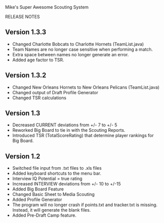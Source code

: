 Mike's Super Awesome Scouting System


RELEASE NOTES

Version 1.3.3
--
+ Changed Charlotte Bobcats to Charlotte Hornets (TeamList.java)
+ Team Names are no longer case sensitive when performing a match.
+ Extra space between names no longer generate an error.
+ Added age factor to TSR.


Version 1.3.2
--
+ Changed New Orleans Hornets to New Orleans Pelicans (TeamList.java)
+ Changed output of Draft Profile Generator
+ Changed TSR calculations


Version 1.3
--
+ Decreased CURRENT deviations from +/- 7 to +/- 5
+ Reworked Big Board to tie in with the Scouting Reports.
+ Introduced TSR (TotalScoreRating) that determine player rankings for Big Board.


Version 1.2
--
+ Switched file input from .txt files to .xls files
+ Added keyboard shortcuts to the menu bar.
+ Interview IQ Potential = true rating
+ Increased INTERVIEW deviations from +/- 10 to +/-15
+ Added Big Board Feature
+ Changed Basic Sheet to Media Scouting
+ Added Profile Generator
+ The program will no longer crash if points.txt and tracker.txt is missing. Instead, it will generate the blank files.
+ Added Pre-Draft Camp feature.